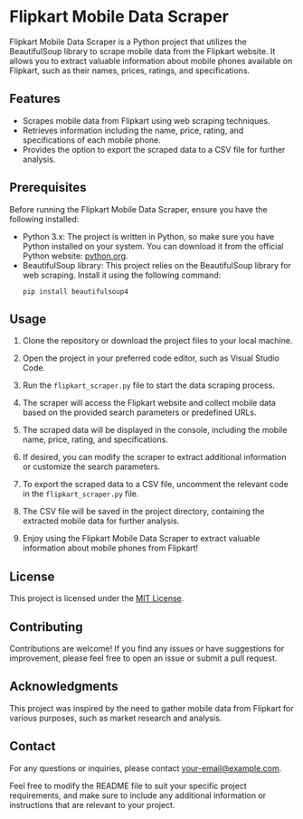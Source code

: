 # Flipkart Mobile Data Scraper

Flipkart Mobile Data Scraper is a Python project that utilizes the BeautifulSoup library to scrape mobile data from the Flipkart website. It allows you to extract valuable information about mobile phones available on Flipkart, such as their names, prices, ratings, and specifications.

## Features

- Scrapes mobile data from Flipkart using web scraping techniques.
- Retrieves information including the name, price, rating, and specifications of each mobile phone.
- Provides the option to export the scraped data to a CSV file for further analysis.

## Prerequisites

Before running the Flipkart Mobile Data Scraper, ensure you have the following installed:

- Python 3.x: The project is written in Python, so make sure you have Python installed on your system. You can download it from the official Python website: [python.org](https://www.python.org/).
- BeautifulSoup library: This project relies on the BeautifulSoup library for web scraping. Install it using the following command:
  ```
  pip install beautifulsoup4
  ```

## Usage

1. Clone the repository or download the project files to your local machine.

2. Open the project in your preferred code editor, such as Visual Studio Code.

3. Run the `flipkart_scraper.py` file to start the data scraping process.

4. The scraper will access the Flipkart website and collect mobile data based on the provided search parameters or predefined URLs.

5. The scraped data will be displayed in the console, including the mobile name, price, rating, and specifications.

6. If desired, you can modify the scraper to extract additional information or customize the search parameters.

7. To export the scraped data to a CSV file, uncomment the relevant code in the `flipkart_scraper.py` file.

8. The CSV file will be saved in the project directory, containing the extracted mobile data for further analysis.

9. Enjoy using the Flipkart Mobile Data Scraper to extract valuable information about mobile phones from Flipkart!

## License

This project is licensed under the [MIT License](LICENSE).

## Contributing

Contributions are welcome! If you find any issues or have suggestions for improvement, please feel free to open an issue or submit a pull request.

## Acknowledgments

This project was inspired by the need to gather mobile data from Flipkart for various purposes, such as market research and analysis.

## Contact

For any questions or inquiries, please contact [your-email@example.com](mailto:your-email@example.com).

Feel free to modify the README file to suit your specific project requirements, and make sure to include any additional information or instructions that are relevant to your project.
